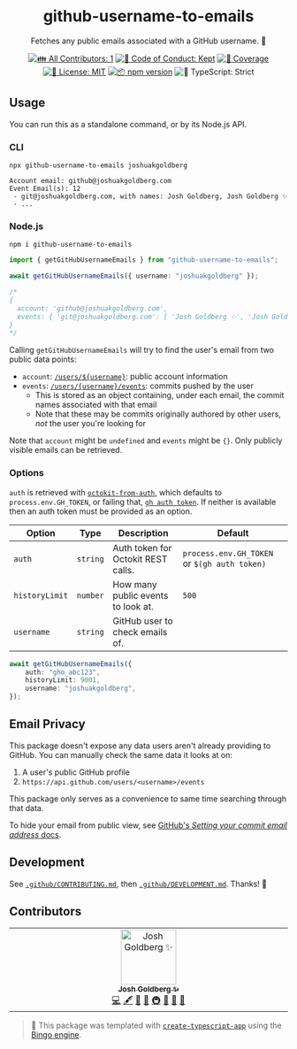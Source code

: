 <h1 align="center">github-username-to-emails</h1>

<p align="center">
	Fetches any public emails associated with a GitHub username.
	📧
</p>

<p align="center">
	<!-- prettier-ignore-start -->
	<!-- ALL-CONTRIBUTORS-BADGE:START - Do not remove or modify this section -->
	<a href="#contributors" target="_blank"><img alt="👪 All Contributors: 1" src="https://img.shields.io/badge/%F0%9F%91%AA_all_contributors-1-21bb42.svg" /></a>
<!-- ALL-CONTRIBUTORS-BADGE:END -->
	<!-- prettier-ignore-end -->
	<a href="https://github.com/JoshuaKGoldberg/github-username-to-emails/blob/main/.github/CODE_OF_CONDUCT.md" target="_blank"><img alt="🤝 Code of Conduct: Kept" src="https://img.shields.io/badge/%F0%9F%A4%9D_code_of_conduct-kept-21bb42" /></a>
	<a href="https://codecov.io/gh/JoshuaKGoldberg/github-username-to-emails" target="_blank"><img alt="🧪 Coverage" src="https://img.shields.io/codecov/c/github/JoshuaKGoldberg/github-username-to-emails?label=%F0%9F%A7%AA%20coverage" /></a>
	<a href="https://github.com/JoshuaKGoldberg/github-username-to-emails/blob/main/LICENSE.md" target="_blank"><img alt="📝 License: MIT" src="https://img.shields.io/badge/%F0%9F%93%9D_license-MIT-21bb42.svg" /></a>
	<a href="http://npmjs.com/package/github-username-to-emails" target="_blank"><img alt="📦 npm version" src="https://img.shields.io/npm/v/github-username-to-emails?color=21bb42&label=%F0%9F%93%A6%20npm" /></a>
	<img alt="💪 TypeScript: Strict" src="https://img.shields.io/badge/%F0%9F%92%AA_typescript-strict-21bb42.svg" />
</p>

## Usage

You can run this as a standalone command, or by its Node.js API.

### CLI

```shell
npx github-username-to-emails joshuakgoldberg
```

```plaintext
Account email: github@joshuakgoldberg.com
Event Email(s): 12
 - git@joshuakgoldberg.com, with names: Josh Goldberg, Josh Goldberg ✨
 - ...
```

### Node.js

```shell
npm i github-username-to-emails
```

```ts
import { getGitHubUsernameEmails } from "github-username-to-emails";

await getGitHubUsernameEmails({ username: "joshuakgoldberg" });

/*
{
  account: 'github@joshuakgoldberg.com',
  events: { 'git@joshuakgoldberg.com': [ 'Josh Goldberg ✨', 'Josh Goldberg' ] }
}
*/
```

Calling `getGitHubUsernameEmails` will try to find the user's email from two public data points:

- `account`: [`/users/${username}`](https://docs.github.com/en/rest/users/users?apiVersion=2022-11-28#get-a-user): public account information
- `events`: [`/users/{username}/events`](https://docs.github.com/en/rest/activity/events?apiVersion=2022-11-28#list-public-events-for-a-user): commits pushed by the user
  - This is stored as an object containing, under each email, the commit names associated with that email
  - Note that these may be commits originally authored by other users, _not_ the user you're looking for

Note that `account` might be `undefined` and `events` might be `{}`.
Only publicly visible emails can be retrieved.

### Options

`auth` is retrieved with [`octokit-from-auth`](https://github.com/JoshuaKGoldberg/octokit-from-auth), which defaults to `process.env.GH_TOKEN`, or failing that, [`gh auth token`](https://cli.github.com/manual/gh_auth_token).
If neither is available then an auth token must be provided as an option.

| Option         | Type     | Description                        | Default                                      |
| -------------- | -------- | ---------------------------------- | -------------------------------------------- |
| `auth`         | `string` | Auth token for Octokit REST calls. | `process.env.GH_TOKEN` or `$(gh auth token)` |
| `historyLimit` | `number` | How many public events to look at. | `500`                                        |
| `username`     | `string` | GitHub user to check emails of.    |                                              |

```ts
await getGitHubUsernameEmails({
	auth: "gho_abc123",
	historyLimit: 9001,
	username: "joshuakgoldberg",
});
```

## Email Privacy

This package doesn't expose any data users aren't already providing to GitHub.
You can manually check the same data it looks at on:

1. A user's public GitHub profile
2. `https://api.github.com/users/<username>/events`

This package only serves as a convenience to same time searching through that data.

To hide your email from public view, see [GitHub's _Setting your commit email address_ docs](https://docs.github.com/en/account-and-profile/setting-up-and-managing-your-personal-account-on-github/managing-email-preferences/setting-your-commit-email-address).

## Development

See [`.github/CONTRIBUTING.md`](./.github/CONTRIBUTING.md), then [`.github/DEVELOPMENT.md`](./.github/DEVELOPMENT.md).
Thanks! 📧

## Contributors

<!-- spellchecker: disable -->
<!-- ALL-CONTRIBUTORS-LIST:START - Do not remove or modify this section -->
<!-- prettier-ignore-start -->
<!-- markdownlint-disable -->
<table>
  <tbody>
    <tr>
      <td align="center" valign="top" width="14.28%"><a href="http://www.joshuakgoldberg.com/"><img src="https://avatars.githubusercontent.com/u/3335181?v=4?s=100" width="100px;" alt="Josh Goldberg ✨"/><br /><sub><b>Josh Goldberg ✨</b></sub></a><br /><a href="https://github.com/JoshuaKGoldberg/github-username-to-emails/commits?author=JoshuaKGoldberg" title="Code">💻</a> <a href="#content-JoshuaKGoldberg" title="Content">🖋</a> <a href="https://github.com/JoshuaKGoldberg/github-username-to-emails/commits?author=JoshuaKGoldberg" title="Documentation">📖</a> <a href="#ideas-JoshuaKGoldberg" title="Ideas, Planning, & Feedback">🤔</a> <a href="#infra-JoshuaKGoldberg" title="Infrastructure (Hosting, Build-Tools, etc)">🚇</a> <a href="#maintenance-JoshuaKGoldberg" title="Maintenance">🚧</a> <a href="#projectManagement-JoshuaKGoldberg" title="Project Management">📆</a> <a href="#tool-JoshuaKGoldberg" title="Tools">🔧</a></td>
    </tr>
  </tbody>
</table>

<!-- markdownlint-restore -->
<!-- prettier-ignore-end -->

<!-- ALL-CONTRIBUTORS-LIST:END -->
<!-- spellchecker: enable -->

> 💝 This package was templated with [`create-typescript-app`](https://github.com/JoshuaKGoldberg/create-typescript-app) using the [Bingo engine](https://create.bingo).
